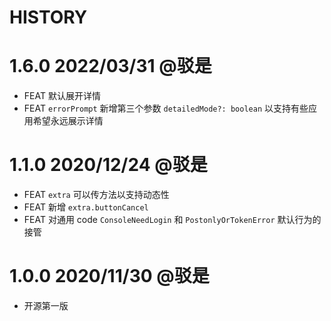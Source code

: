 HISTORY
===

# 1.6.0 2022/03/31 @驳是

* FEAT 默认展开详情
* FEAT `errorPrompt` 新增第三个参数 `detailedMode?: boolean` 以支持有些应用希望永远展示详情

# 1.1.0 2020/12/24 @驳是

* FEAT `extra` 可以传方法以支持动态性
* FEAT 新增 `extra.buttonCancel`
* FEAT 对通用 code `ConsoleNeedLogin` 和 `PostonlyOrTokenError` 默认行为的接管

# 1.0.0 2020/11/30 @驳是

* 开源第一版
